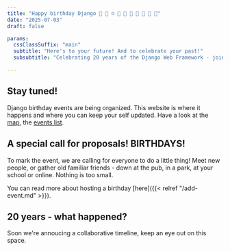 ```yaml
---
title: "Happy birthday Django 🎂 🥳 ☺️ 🎁 🌈 🚀 💝 🤗 🦄 🎨"
date: "2025-07-03"
draft: false

params:
  cssClassSuffix: "main"
  subtitle: "Here's to your future! And to celebrate your past!"
  subsubtitle: "Celebrating 20 years of the Django Web Framework - join or initiate a local birthday event."

---
```


## Stay tuned!

Django birthday events are being organized. This website is where it happens and where you can keep your self updated. Have a look at the [map](#map), the [events list](#events).

## A special call for proposals! BIRTHDAYS!

To mark the event, we are calling for everyone to do a little thing! Meet new people, or gather old familiar friends - down at the pub, in a park, at your school or online. Nothing is too small.

You can read more about hosting a birthday [here]({{< relref "/add-event.md" >}}).

## 20 years - what happened?

Soon we're annoucing a collaborative timeline, keep an eye out on this space.
